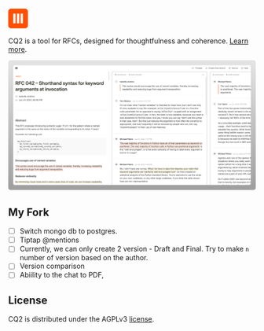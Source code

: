 <img
   src="./public/logos/cq2-favicon.svg"
   alt="CQ2 logo"
   height="40px"
   width="40px"
/>

CQ2 is a tool for RFCs, designed for thoughtfulness and coherence. [Learn more](https://cq2.co).

<img
   src="./public/meta.png"
   alt="CQ2 meta"
/>

## My Fork

- [ ] Switch mongo db to postgres. 
- [ ] Tiptap @mentions
- [ ] Currently, we can only create 2 version - Draft and Final. Try to make `n` number of version based on the author. 
- [ ] Version comparison
- [ ] Abiility to the chat to PDF, 

## License

CQ2 is distributed under the AGPLv3 [license](https://github.com/anandbaburajan/cq2/blob/main/LICENSE).
